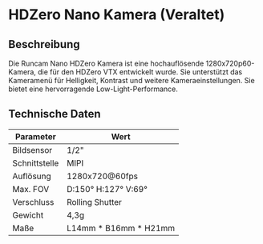 # HDZero Nano Kamera (Veraltet)

## Beschreibung

Die Runcam Nano HDZero Kamera ist eine hochauflösende 1280x720p60-Kamera, die für den HDZero VTX entwickelt wurde. Sie unterstützt das Kameramenü für Helligkeit, Kontrast und weitere Kameraeinstellungen. Sie bietet eine hervorragende Low-Light-Performance.

## Technische Daten

| Parameter    | Wert                    |
| ------------ | ----------------------- |
| Bildsensor   | 1/2"                    |
| Schnittstelle| MIPI                    |
| Auflösung    | 1280x720@60fps          |
| Max. FOV     | D:150° H:127° V:69°     |
| Verschluss   | Rolling Shutter         |
| Gewicht      | 4,3g                    |
| Maße         | L14mm * B16mm * H21mm   |
